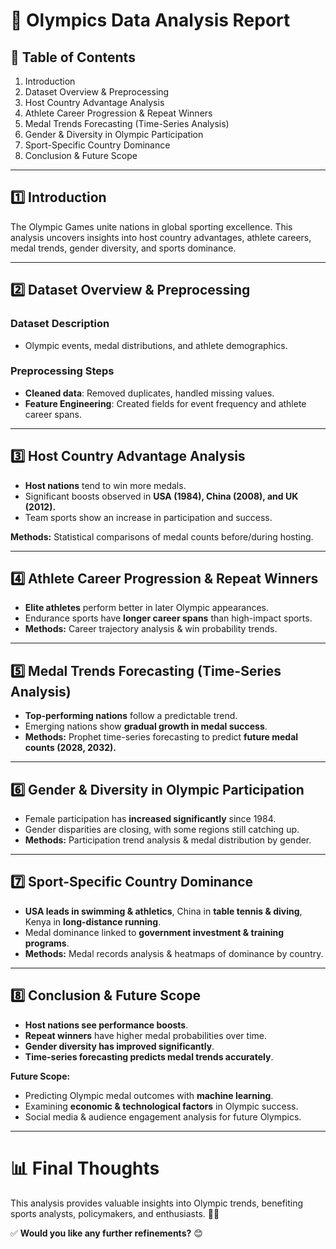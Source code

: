 # 🏅 Olympics Data Analysis Report

## 📂 Table of Contents
1. Introduction
2. Dataset Overview & Preprocessing
3. Host Country Advantage Analysis
4. Athlete Career Progression & Repeat Winners
5. Medal Trends Forecasting (Time-Series Analysis)
6. Gender & Diversity in Olympic Participation
7. Sport-Specific Country Dominance
8. Conclusion & Future Scope

---

## 1️⃣ Introduction
The Olympic Games unite nations in global sporting excellence. This analysis uncovers insights into host country advantages, athlete careers, medal trends, gender diversity, and sports dominance.

---

## 2️⃣ Dataset Overview & Preprocessing
### **Dataset Description**
- Olympic events, medal distributions, and athlete demographics.

### **Preprocessing Steps**
- **Cleaned data**: Removed duplicates, handled missing values.
- **Feature Engineering**: Created fields for event frequency and athlete career spans.

---

## 3️⃣ Host Country Advantage Analysis
- **Host nations** tend to win more medals.
- Significant boosts observed in **USA (1984), China (2008), and UK (2012).**
- Team sports show an increase in participation and success.

**Methods:** Statistical comparisons of medal counts before/during hosting.

---

## 4️⃣ Athlete Career Progression & Repeat Winners
- **Elite athletes** perform better in later Olympic appearances.
- Endurance sports have **longer career spans** than high-impact sports.
- **Methods:** Career trajectory analysis & win probability trends.

---

## 5️⃣ Medal Trends Forecasting (Time-Series Analysis)
- **Top-performing nations** follow a predictable trend.
- Emerging nations show **gradual growth in medal success**.
- **Methods:** Prophet time-series forecasting to predict **future medal counts (2028, 2032).**

---

## 6️⃣ Gender & Diversity in Olympic Participation
- Female participation has **increased significantly** since 1984.
- Gender disparities are closing, with some regions still catching up.
- **Methods:** Participation trend analysis & medal distribution by gender.

---

## 7️⃣ Sport-Specific Country Dominance
- **USA leads in swimming & athletics**, China in **table tennis & diving**, Kenya in **long-distance running**.
- Medal dominance linked to **government investment & training programs**.
- **Methods:** Medal records analysis & heatmaps of dominance by country.

---

## 8️⃣ Conclusion & Future Scope
- **Host nations see performance boosts**.
- **Repeat winners** have higher medal probabilities over time.
- **Gender diversity has improved significantly**.
- **Time-series forecasting predicts medal trends accurately**.

**Future Scope:**
- Predicting Olympic medal outcomes with **machine learning**.
- Examining **economic & technological factors** in Olympic success.
- Social media & audience engagement analysis for future Olympics.

---

# 📊 **Final Thoughts**
This analysis provides valuable insights into Olympic trends, benefiting sports analysts, policymakers, and enthusiasts. 🚀🏅

✅ **Would you like any further refinements?** 😊

